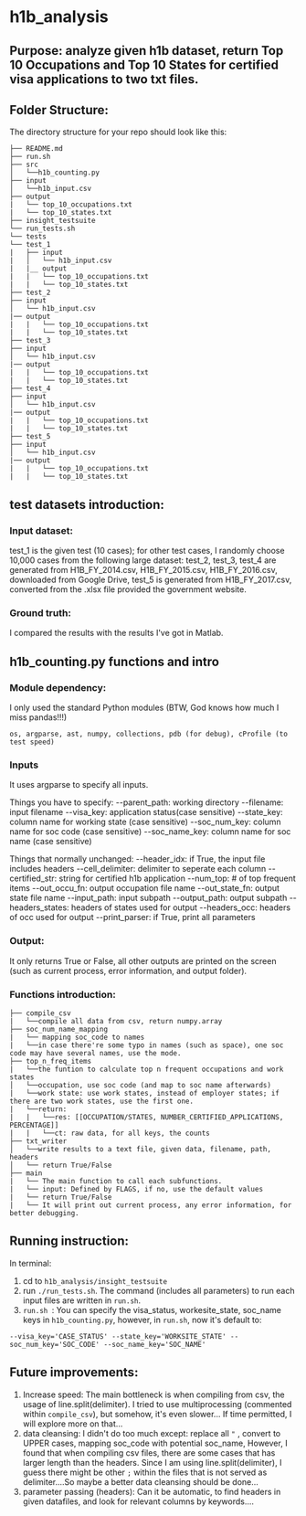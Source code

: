 # h1b_analysis
## Purpose: analyze given h1b dataset, return Top 10 Occupations and Top 10 States for certified visa applications to two txt files.
## Folder Structure: 
The directory structure for your repo should look like this:
```
├── README.md 
├── run.sh
├── src
│   └──h1b_counting.py
├── input
│   └──h1b_input.csv
├── output
|   └── top_10_occupations.txt
|   └── top_10_states.txt
├── insight_testsuite
└── run_tests.sh
└── tests
└── test_1
|   ├── input
|   │   └── h1b_input.csv
|   |__ output
|   |   └── top_10_occupations.txt
|   |   └── top_10_states.txt
├── test_2
├── input
│   └── h1b_input.csv
|── output
|   |   └── top_10_occupations.txt
|   |   └── top_10_states.txt
├── test_3
├── input
│   └── h1b_input.csv
|── output
|   |   └── top_10_occupations.txt
|   |   └── top_10_states.txt
├── test_4
├── input
│   └── h1b_input.csv
|── output
|   |   └── top_10_occupations.txt
|   |   └── top_10_states.txt
├── test_5
├── input
│   └── h1b_input.csv
|── output
|   |   └── top_10_occupations.txt
|   |   └── top_10_states.txt
```
## test datasets introduction:
### Input dataset: 
test_1 is the given test (10 cases); 
for other test cases, I randomly choose 10,000 cases from the following large dataset: 
test_2, test_3, test_4 are generated from H1B_FY_2014.csv, H1B_FY_2015.csv, H1B_FY_2016.csv, downloaded from Google Drive, 
test_5 is generated from H1B_FY_2017.csv, converted from the .xlsx file provided the government website. 
### Ground truth:
I compared the results with the results I've got in Matlab. 

## h1b_counting.py functions and intro
### Module dependency:
I only used the standard Python modules (BTW, God knows how much I miss pandas!!!)

`os, argparse, ast, numpy, collections, pdb (for debug), cProfile (to test speed)`
### Inputs
It uses argparse to specify all inputs. 

Things you have to specify:
--parent_path: working directory
--filename: input filename
--visa_key: application status(case sensitive)
--state_key: column name for working state (case sensitive)
--soc_num_key: column name for soc code (case sensitive)
--soc_name_key: column name for soc name (case sensitive)

Things that normally unchanged: 
--header_idx: if True, the input file includes headers
--cell_delimiter: delimiter to seperate each column
--certified_str: string for certified h1b application
--num_top: # of top frequent items
--out_occu_fn: output occupation file name
--out_state_fn: output state file name
--input_path: input subpath
--output_path: output subpath
--headers_states: headers of states used for output
--headers_occ: headers of occ used for output
--print_parser: if True, print all parameters

### Output: 
It only returns True or False, all other outputs are printed on the screen (such as current process, error information,  and output folder).


### Functions introduction: 
```
├── compile_csv
|   └──compile all data from csv, return numpy.array
├── soc_num_name_mapping
|   └── mapping soc_code to names
|   └──in case there're some typo in names (such as space), one soc code may have several names, use the mode.
├── top_n_freq_items
|   └──the funtion to calculate top n frequent occupations and work states
│   └──occupation, use soc code (and map to soc name afterwards)
|   └──work state: use work states, instead of employer states; if there are two work states, use the first one.
|   └──return: 
|   |   └──res: [[OCCUPATION/STATES, NUMBER_CERTIFIED_APPLICATIONS, PERCENTAGE]]
|   |   └──ct: raw data, for all keys, the counts
├── txt_writer
│   └──write results to a text file, given data, filename, path, headers
│   └── return True/False
├── main
|   └── The main function to call each subfunctions.
|   └── input: Defined by FLAGS, if no, use the default values
|   └── return True/False
|   └── It will print out current process, any error information, for better debugging.
```


## Running instruction:
In terminal:
1. cd to `h1b_analysis/insight_testsuite` 
2. run `./run_tests.sh`. The command (includes all parameters) to run each input files are written in `run.sh`. 
3. `run.sh `: You can specify the visa_status, workesite_state, soc_name keys in `h1b_counting.py`, however, in `run.sh`, now it's default to:

`--visa_key='CASE_STATUS' --state_key='WORKSITE_STATE' --soc_num_key='SOC_CODE' --soc_name_key='SOC_NAME'`


## Future improvements:
1. Increase speed:
    The main bottleneck is when compiling from csv, the usage of line.split(delimiter). I tried to use multiprocessing (commented within `compile_csv`), but somehow, it's even slower... If time permitted, I will explore more on that...
2. data cleansing:
I didn't do too much except: replace all `"` , convert to UPPER cases, mapping soc_code with potential soc_name, However, I found that when compiling csv files, there are some cases that has larger length than the headers. Since I am using line.split(delimiter), I guess there might be other  `;` within the files that is not served as delimiter....So maybe a better data cleansing should be done...
3. parameter passing (headers):
Can it be automatic, to find headers in given datafiles, and look for relevant columns by keywords....
